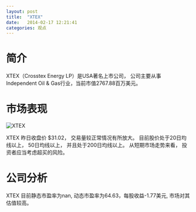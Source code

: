 ```yaml
---
layout: post
title:  "XTEX"
date:   2014-02-17 12:21:41
categories: 观点
---
```


# 简介
XTEX（Crosstex Energy LP）是USA著名上市公司，
公司主要从事Independent Oil & Gas行业，当前市值2767.88百万美元。

# 市场表现

![XTEX](http://finviz.com/chart.ashx?t=XTEX&ty=c&ta=1&p=d&s=l)

XTEX 昨日收盘价 $31.02，
交易量较正常情况有所放大。
目前股价处于20日均线以上，
50日均线以上，
并且处于200日均线以上。
从短期市场走势来看，
投资者应当考虑超买的风险。

# 公司分析
XTEX 目前静态市盈率为nan, 动态市盈率为64.63，每股收益-1.77美元,
市场对其估值较高。
